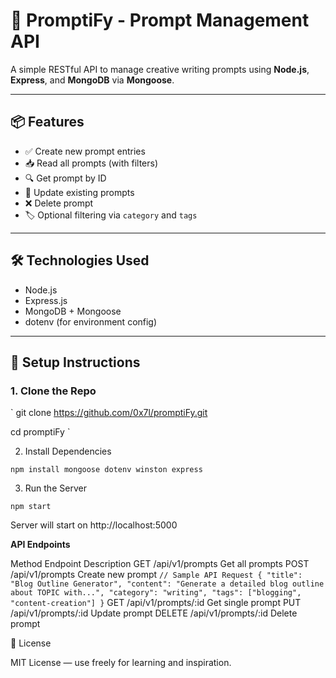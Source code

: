 # 🧠 PromptiFy - Prompt Management API

A simple RESTful API to manage creative writing prompts using **Node.js**, **Express**, and **MongoDB** via **Mongoose**.

---

## 📦 Features

- ✅ Create new prompt entries
- 📥 Read all prompts (with filters)
- 🔍 Get prompt by ID
- 🔁 Update existing prompts
- ❌ Delete prompt
- 🏷️ Optional filtering via `category` and `tags`

---

## 🛠️ Technologies Used

- Node.js
- Express.js
- MongoDB + Mongoose
- dotenv (for environment config)

---

## 🚀 Setup Instructions

### 1. Clone the Repo

`
git clone https://github.com/0x7l/promptiFy.git

cd promptiFy
`

2. Install Dependencies

`
npm install mongoose dotenv winston express
`

3. Run the Server


`
npm start
`

Server will start on http://localhost:5000

**API Endpoints**

Method	Endpoint	Description
GET	/api/v1/prompts	Get all prompts
POST	/api/v1/prompts	Create new prompt
`
// Sample API Request
{
  "title": "Blog Outline Generator",
  "content": "Generate a detailed blog outline about TOPIC with...",
  "category": "writing",
  "tags": ["blogging", "content-creation"]
}
`
GET	/api/v1/prompts/:id	Get single prompt
PUT	/api/v1/prompts/:id	Update prompt
DELETE	/api/v1/prompts/:id	Delete prompt


📄 License

MIT License — use freely for learning and inspiration.
